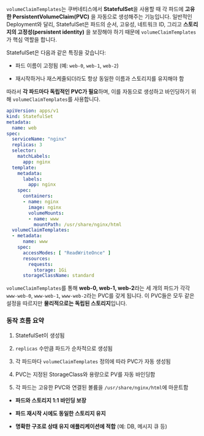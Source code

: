 `volumeClaimTemplates`는 쿠버네티스에서 **StatefulSet**을 사용할 때 각 파드에 **고유한 PersistentVolumeClaim(PVC)** 을 자동으로 생성해주는 기능입니다. 일반적인 Deployment와 달리, StatefulSet은 파드의 순서, 고유성, 네트워크 ID, 그리고 **스토리지의 고정성(persistent identity)** 을 보장해야 하기 때문에 `volumeClaimTemplates`가 핵심 역할을 합니다.

StatefulSet은 다음과 같은 특징을 갖습니다:

- 파드 이름이 고정됨 (예: `web-0`, `web-1`, `web-2`)
    
- 재시작하거나 재스케줄되더라도 항상 동일한 이름과 스토리지를 유지해야 함
    
따라서 **각 파드마다 독립적인 PVC가 필요**하며, 이를 자동으로 생성하고 바인딩하기 위해 `volumeClaimTemplates`를 사용합니다.

```yaml
apiVersion: apps/v1
kind: StatefulSet
metadata:
  name: web
spec:
  serviceName: "nginx"
  replicas: 3
  selector:
    matchLabels:
      app: nginx
  template:
    metadata:
      labels:
        app: nginx
    spec:
      containers:
      - name: nginx
        image: nginx
        volumeMounts:
        - name: www
          mountPath: /usr/share/nginx/html
  volumeClaimTemplates:
  - metadata:
      name: www
    spec:
      accessModes: [ "ReadWriteOnce" ]
      resources:
        requests:
          storage: 1Gi
      storageClassName: standard
```

`volumeClaimTemplates`를 통해 **web-0, web-1, web-2**라는 세 개의 파드가 각각 `www-web-0`, `www-web-1`, `www-web-2`라는 PVC를 갖게 됩니다. 이 PVC들은 모두 같은 설정을 따르지만 **물리적으로는 독립된 스토리지**입니다.


### 동작 흐름 요약

1. StatefulSet이 생성됨
    
2. `replicas` 수만큼 파드가 순차적으로 생성됨
    
3. 각 파드마다 `volumeClaimTemplates` 정의에 따라 PVC가 자동 생성됨
    
4. PVC는 지정된 StorageClass와 용량으로 PV를 자동 바인딩함
    
5. 각 파드는 고유한 PVC와 연결된 볼륨을 `/usr/share/nginx/html`에 마운트함
    

- **파드와 스토리지 1:1 바인딩 보장**
    
- **파드 재시작 시에도 동일한 스토리지 유지**
    
- **명확한 구조로 상태 유지 애플리케이션에 적합** (예: DB, 메시지 큐 등)
